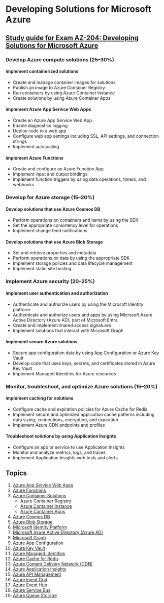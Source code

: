 # Developing Solutions for Microsoft Azure

## [Study guide for Exam AZ-204: Developing Solutions for Microsoft Azure](https://learn.microsoft.com/en-us/certifications/resources/study-guides/az-204#skills-measured-as-of-april-28-2023)

### Develop Azure compute solutions (25–30%)

#### Implement containerized solutions

- Create and manage container images for solutions
- Publish an image to Azure Container Registry
- Run containers by using Azure Container Instance
- Create solutions by using Azure Container Apps

#### Implement Azure App Service Web Apps

- Create an Azure App Service Web App
- Enable diagnostics logging
- Deploy code to a web app
- Configure web app settings including SSL, API settings, and connection strings
- Implement autoscaling

#### Implement Azure Functions

- Create and configure an Azure Function App
- Implement input and output bindings
- Implement function triggers by using data operations, timers, and webhooks

### Develop for Azure storage (15–20%)

#### Develop solutions that use Azure Cosmos DB

- Perform operations on containers and items by using the SDK
- Set the appropriate consistency level for operations
- Implement change feed notifications

#### Develop solutions that use Azure Blob Storage

- Set and retrieve properties and metadata
- Perform operations on data by using the appropriate SDK
- Implement storage policies and data lifecycle management
- Implement static site hosting

### Implement Azure security (20–25%)

#### Implement user authentication and authorization

- Authenticate and authorize users by using the Microsoft Identity platform
- Authenticate and authorize users and apps by using Microsoft Azure Active Directory (Azure AD), part of Microsoft Entra
- Create and implement shared access signatures
- Implement solutions that interact with Microsoft Graph

#### Implement secure Azure solutions

- Secure app configuration data by using App Configuration or Azure Key Vault
- Develop code that uses keys, secrets, and certificates stored in Azure Key Vault
- Implement Managed Identities for Azure resources

### Monitor, troubleshoot, and optimize Azure solutions (15–20%)

#### Implement caching for solutions

- Configure cache and expiration policies for Azure Cache for Redis
- Implement secure and optimized application cache patterns including data sizing, connections, encryption, and expiration
- Implement Azure CDN endpoints and profiles

#### Troubleshoot solutions by using Application Insights

- Configure an app or service to use Application Insights
- Monitor and analyze metrics, logs, and traces
- Implement Application Insights web tests and alerts

## Topics

1. [Azure App Service Web Apps](https://docs.microsoft.com/en-us/azure/app-service/)
1. [Azure Functions](https://docs.microsoft.com/en-us/azure/azure-functions/)
1. [Azure Container Solutions](https://learn.microsoft.com/en-us/azure/containers/)
   - [Azure Container Registry](https://docs.microsoft.com/en-us/azure/container-registry/)
   - [Azure Container Instance](https://docs.microsoft.com/en-us/azure/container-instances/)
   - [Azure Container Apps](https://docs.microsoft.com/en-us/azure/container-apps/)
1. [Azure Cosmos DB](https://docs.microsoft.com/en-us/azure/cosmos-db/)
1. [Azure Blob Storage](https://docs.microsoft.com/en-us/azure/storage/blobs/)
1. [Microsoft Identity Platform](https://docs.microsoft.com/en-us/azure/active-directory/develop/)
1. [Microsoft Azure Active Directory (Azure AD)](https://docs.microsoft.com/en-us/azure/active-directory/)
1. [Microsoft Graph](https://docs.microsoft.com/en-us/graph/overview)
1. [Azure App Configuration](https://learn.microsoft.com/en-us/azure/azure-app-configuration/)
1. [Azure Key Vault](https://docs.microsoft.com/en-us/azure/key-vault/)
1. [Azure Managed Identities](https://docs.microsoft.com/en-us/azure/active-directory/managed-identities-azure-resources/)
1. [Azure Cache for Redis](https://docs.microsoft.com/en-us/azure/azure-cache-for-redis/)
1. [Azure Content Delivery Network (CDN)](https://docs.microsoft.com/en-us/azure/cdn/)
1. [Azure Application Insights](https://docs.microsoft.com/en-us/azure/azure-monitor/app/app-insights-overview)
1. [Azure API Management](https://docs.microsoft.com/en-us/azure/api-management/)
1. [Azure Event Grid](https://docs.microsoft.com/en-us/azure/event-grid/)
1. [Azure Event Hub](https://docs.microsoft.com/en-us/azure/event-hubs/)
1. [Azure Service Bus](https://docs.microsoft.com/en-us/azure/service-bus-messaging/)
1. [Azure Queue Storage](https://docs.microsoft.com/en-us/azure/storage/queues/)
